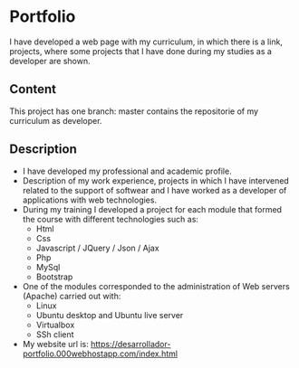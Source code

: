 # Portfolio

I have developed a web page with my curriculum, in which there is a link, projects, where some projects that I have done during my studies as a developer are shown.

## Content

This project has one branch: master contains the repositorie of my curriculum as developer.

## Description

- I have developed my professional and academic profile.
- Description of my work experience, projects in which I have intervened related to the support of softwear and I have worked as a developer of applications with web technologies. 
- During my training I developed a project for each module that formed the course with different technologies such as:
    - Html
    - Css
    - Javascript / JQuery / Json / Ajax
    - Php
    - MySql 
    - Bootstrap
- One of the modules corresponded to the administration of Web servers (Apache) carried out with: 
    - Linux
    - Ubuntu desktop and Ubuntu live server
    - Virtualbox
    - SSh client
- My website url is:
    https://desarrollador-portfolio.000webhostapp.com/index.html
    




